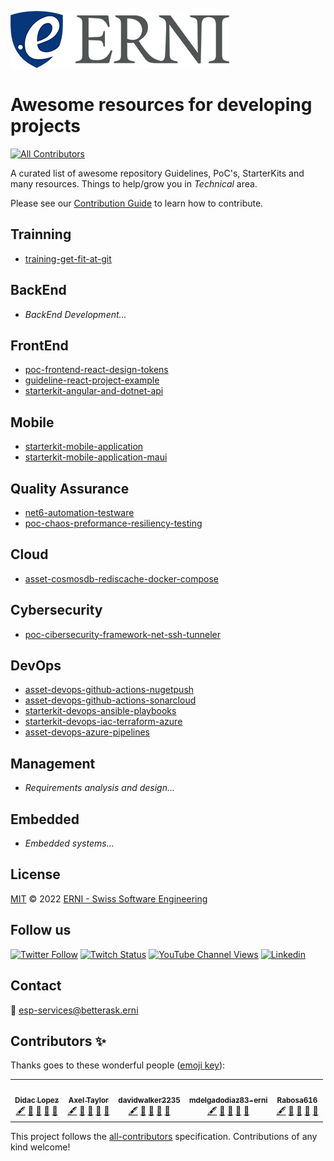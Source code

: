 ![GitHub Logo](./assets/logo-standard.png)

# Awesome resources for developing projects
<!-- ALL-CONTRIBUTORS-BADGE:START - Do not remove or modify this section -->
[![All Contributors](https://img.shields.io/badge/all_contributors-5-orange.svg?style=flat-square)](#contributors)
<!-- ALL-CONTRIBUTORS-BADGE:END -->
A curated list of awesome repository Guidelines, PoC's, StarterKits and many resources. Things to help/grow you in *Technical* area.

Please see our [Contribution Guide](CONTRIBUTING.md) to learn how to contribute.
## Trainning 

- [training-get-fit-at-git](https://github.com/ERNI-Academy/training-get-fit-at-git)

## BackEnd

- *BackEnd Development...*

## FrontEnd

- [poc-frontend-react-design-tokens](https://github.com/ERNI-Academy/poc-frontend-react-design-tokens.git)
- [guideline-react-project-example](https://github.com/ERNI-Academy/guideline-react-project-example.git)
- [starterkit-angular-and-dotnet-api](https://github.com/ERNI-Academy/starterkit-angular-and-dotnet-api)

## Mobile

- [starterkit-mobile-application](https://github.com/ERNI-Academy/starterkit-mobile-application)
- [starterkit-mobile-application-maui](https://github.com/ERNI-Academy/starterkit-mobile-application-maui)

## Quality Assurance

- [net6-automation-testware](https://github.com/ERNI-Academy/net6-automation-testware)
- [poc-chaos-preformance-resiliency-testing](https://github.com/ERNI-Academy/poc-chaos-preformance-resiliency-testing)

## Cloud

- [asset-cosmosdb-rediscache-docker-compose](https://github.com/ERNI-Academy/assets-cosmosdb-rediscache-docker-compose)


## Cybersecurity

- [poc-cibersecurity-framework-net-ssh-tunneler](https://github.com/ERNI-Academy/poc-cibersecurity-framework-net-ssh-tunneler)


## DevOps

- [asset-devops-github-actions-nugetpush](https://github.com/ERNI-Academy/assets-github-actions-dotnet-nugetpush)
- [asset-devops-github-actions-sonarcloud](https://github.com/ERNI-Academy/assets-github-actions-dotnet-sonarcloud)
- [starterkit-devops-ansible-playbooks](https://github.com/ERNI-Academy/starterkit-devops-ansible-playbooks)
- [starterkit-devops-iac-terraform-azure](https://github.com/ERNI-Academy/assets-iac-terraform-azure)
- [asset-devops-azure-pipelines](https://github.com/ERNI-Academy/assets-azuredevops-pipelines)

## Management

- *Requirements analysis and design...*

## Embedded

- *Embedded systems...*

## License

[MIT](LICENSE) © 2022 [ERNI - Swiss Software Engineering](https://www.betterask.erni)

## Follow us

[![Twitter Follow](https://img.shields.io/twitter/follow/ERNI?style=social)](https://www.twitter.com/ERNI)
[![Twitch Status](https://img.shields.io/twitch/status/erni_academy?label=Twitch%20Erni%20Academy&style=social)](https://www.twitch.tv/erni_academy)
[![YouTube Channel Views](https://img.shields.io/youtube/channel/views/UCkdDcxjml85-Ydn7Dc577WQ?label=Youtube%20Erni%20Academy&style=social)](https://www.youtube.com/channel/UCkdDcxjml85-Ydn7Dc577WQ)
[![Linkedin](https://img.shields.io/badge/linkedin-31k-green?style=social&logo=Linkedin)](https://www.linkedin.com/company/erni)

## Contact

📧 [esp-services@betterask.erni](mailto:esp-services@betterask.erni)

## Contributors ✨

Thanks goes to these wonderful people ([emoji key](https://allcontributors.org/docs/en/emoji-key)):

<!-- ALL-CONTRIBUTORS-LIST:START - Do not remove or modify this section -->
<!-- prettier-ignore-start -->
<!-- markdownlint-disable -->
<table>
  <tr>
    <td align="center"><a href="https://github.com/LopezMDidac"><img src="https://avatars.githubusercontent.com/u/20030140?v=4?s=100" width="100px;" alt=""/><br /><sub><b>Didac Lopez</b></sub></a><br /><a href="#content-LopezMDidac" title="Content">🖋</a> <a href="https://github.com/ERNI-Academy/awesome-resources/commits?author=LopezMDidac" title="Documentation">📖</a> <a href="#design-LopezMDidac" title="Design">🎨</a> <a href="#maintenance-LopezMDidac" title="Maintenance">🚧</a> <a href="https://github.com/ERNI-Academy/awesome-resources/pulls?q=is%3Apr+reviewed-by%3ALopezMDidac" title="Reviewed Pull Requests">👀</a></td>
    <td align="center"><a href="https://axeltaylor.dev"><img src="https://avatars.githubusercontent.com/u/5933493?v=4?s=100" width="100px;" alt=""/><br /><sub><b>Axel Taylor</b></sub></a><br /><a href="#content-axeltaylor" title="Content">🖋</a> <a href="https://github.com/ERNI-Academy/awesome-resources/commits?author=axeltaylor" title="Documentation">📖</a> <a href="#design-axeltaylor" title="Design">🎨</a> <a href="#maintenance-axeltaylor" title="Maintenance">🚧</a> <a href="https://github.com/ERNI-Academy/awesome-resources/pulls?q=is%3Apr+reviewed-by%3Aaxeltaylor" title="Reviewed Pull Requests">👀</a></td>
    <td align="center"><a href="https://github.com/davidwalker2235"><img src="https://avatars.githubusercontent.com/u/14020687?v=4?s=100" width="100px;" alt=""/><br /><sub><b>davidwalker2235</b></sub></a><br /><a href="#content-davidwalker2235" title="Content">🖋</a> <a href="https://github.com/ERNI-Academy/awesome-resources/commits?author=davidwalker2235" title="Documentation">📖</a> <a href="#design-davidwalker2235" title="Design">🎨</a> <a href="#maintenance-davidwalker2235" title="Maintenance">🚧</a> <a href="https://github.com/ERNI-Academy/awesome-resources/pulls?q=is%3Apr+reviewed-by%3Adavidwalker2235" title="Reviewed Pull Requests">👀</a></td>
    <td align="center"><a href="https://github.com/mdelgadodiaz83-erni"><img src="https://avatars.githubusercontent.com/u/85220317?v=4?s=100" width="100px;" alt=""/><br /><sub><b>mdelgadodiaz83-erni</b></sub></a><br /><a href="#content-mdelgadodiaz83-erni" title="Content">🖋</a> <a href="https://github.com/ERNI-Academy/awesome-resources/commits?author=mdelgadodiaz83-erni" title="Documentation">📖</a> <a href="#design-mdelgadodiaz83-erni" title="Design">🎨</a> <a href="#maintenance-mdelgadodiaz83-erni" title="Maintenance">🚧</a> <a href="https://github.com/ERNI-Academy/awesome-resources/pulls?q=is%3Apr+reviewed-by%3Amdelgadodiaz83-erni" title="Reviewed Pull Requests">👀</a></td>
    <td align="center"><a href="https://github.com/Rabosa616"><img src="https://avatars.githubusercontent.com/u/12774781?v=4?s=100" width="100px;" alt=""/><br /><sub><b>Rabosa616</b></sub></a><br /><a href="#content-Rabosa616" title="Content">🖋</a> <a href="https://github.com/ERNI-Academy/awesome-resources/commits?author=Rabosa616" title="Documentation">📖</a> <a href="#design-Rabosa616" title="Design">🎨</a> <a href="#maintenance-Rabosa616" title="Maintenance">🚧</a> <a href="https://github.com/ERNI-Academy/awesome-resources/pulls?q=is%3Apr+reviewed-by%3ARabosa616" title="Reviewed Pull Requests">👀</a></td>
  </tr>
</table>

<!-- markdownlint-restore -->
<!-- prettier-ignore-end -->

<!-- ALL-CONTRIBUTORS-LIST:END -->
This project follows the [all-contributors](https://github.com/all-contributors/all-contributors) specification. Contributions of any kind welcome!

